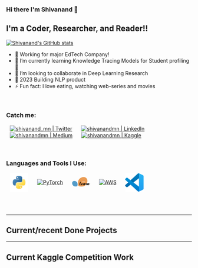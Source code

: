 ### Hi there I'm Shivanand 👋

## I'm a Coder, Researcher, and Reader!!

[![Shivanand's GitHub stats](https://github-readme-stats.vercel.app/api?username=Shivanandmn)](https://github.com/anuraghazra/github-readme-stats)

- 🔭 Working for major EdTech Company!
- 🌱 I’m currently learning Knowledge Tracing Models for Student profiling 🤣
- 👯 I’m looking to collaborate in Deep Learning Research
- 🥅 2023 Building NLP product
- ⚡ Fun fact: I love eating, watching web-series and movies

<br/>


### Catch me:

[<img align="center" alt="shivanand_mn | Twitter" hspace="10" height="40" width="50px" style="background-color:#FFFFFF" src="https://help.twitter.com/content/dam/help-twitter/brand/logo.png" />](https://twitter.com/shivanand_mn)
[<img align="center" alt="shivanandmn | LinkedIn" hspace="10" height="40" width="50px" style="background-color:#FFFFFF" src="https://brand.linkedin.com/content/dam/me/business/en-us/amp/brand-site/v2/bg/LI-Bug.svg.original.svg" />](https://www.linkedin.com/in/shivanandmn/)
[<img align="center" alt="shivanandmn | Medium" hspace="10" height="40" width="90px" style="background-color:#FFFFFF" src="https://cdn-static-1.medium.com/sites/medium.com/about/images/Medium-Logo-Black-RGB-1.svg" />](https://shivanandmn.medium.com/)
[<img align="center" alt="shivanandmn | Kaggle" hspace="10" height="40" style="background-color:#FFFFFF" width="50px" src="https://www.kaggle.com/static/images/site-logo.svg" />](https://www.kaggle.com/shivanandmn/)
<br/>
<br/>
<br/>

### Languages and Tools I Use:
[<img align="center" alt="Python" width="50px" hspace="10" src="https://raw.githubusercontent.com/github/explore/80688e429a7d4ef2fca1e82350fe8e3517d3494d/topics/python/python.png" />](https://www.python.org)
[<img align="center" alt="PyTorch" width="50px" hspace="10" src="https://pytorch.org/assets/images/logo.svg" />](https://www.pytorch.org)
[<img align="center" alt="scikit-learn" width="50px" hspace="10" src="https://raw.githubusercontent.com/github/explore/80688e429a7d4ef2fca1e82350fe8e3517d3494d/topics/scikit-learn/scikit-learn.png" />](https://scikit-learn.org/)
[<img align="center" alt="AWS" width="50px" hspace="10" src="https://avatars.githubusercontent.com/u/2232217?s=200&v=4" />](http://aws.amazon.com)
[<img align="center" alt="Visual Studio Code" width="50px" hspace="10" src="https://raw.githubusercontent.com/github/explore/80688e429a7d4ef2fca1e82350fe8e3517d3494d/topics/visual-studio-code/visual-studio-code.png" />](https://code.visualstudio.com/) 

<br />
<br/>

---

## Current/recent Done Projects 


---

## Current Kaggle Competition Work 


  
